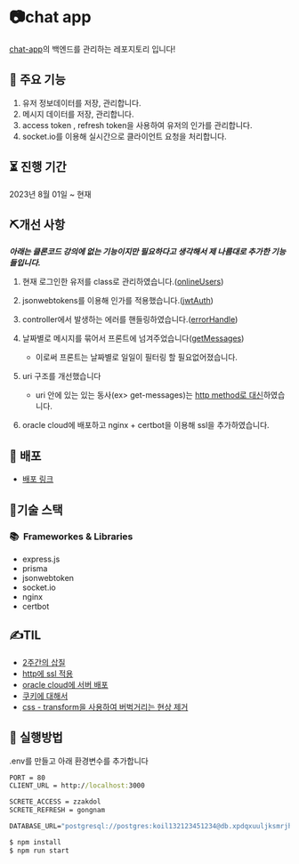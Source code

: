 # 📷chat app

[chat-app](https://github.com/YeonghunKO/chat-app-client/tree/main)의 백엔드를 관리하는 레포지토리 입니다!

## 📢 주요 기능
1. 유저 정보데이터를 저장, 관리합니다.
2. 메시지 데이터를 저장, 관리합니다.
3. access token , refresh token을 사용하여 유저의 인가를 관리합니다.
4. socket.io를 이용해 실시간으로 클라이언트 요청을 처리합니다.

## ⏳ 진행 기간
2023년 8월 01일 ~ 현재

## ⛏개선 사항
_**아래는 클론코드 강의에 없는 기능이지만 필요하다고 생각해서 제 나름대로 추가한 기능들입니다.**_

1. 현재 로그인한 유저를 class로 관리하였습니다.([onlineUsers](https://github.com/YeonghunKO/chat-app-server/blob/master/utils/onlineUser.ts))
2. jsonwebtokens를 이용해 인가를 적용했습니다.([jwtAuth](https://github.com/YeonghunKO/chat-app-server/blob/master/middleware/jwtAuth.ts))
3. controller에서 발생하는 에러를 핸들링하였습니다.([errorHandle](https://github.com/YeonghunKO/chat-app-server/blob/master/utils/errorHandle.ts))
4. 날짜별로 메시지를 묶어서 프론트에 넘겨주었습니다([getMessages](https://github.com/YeonghunKO/chat-app-server/blob/master/controller/MessageController.ts))
   - 이로써 프론트는 날짜별로 일일이 필터링 할 필요없어졌습니다.
5. uri 구조를 개선했습니다
   - uri 안에 있는 있는 동사(ex> get-messages)는 [http method로 대신](https://github.com/YeonghunKO/chat-app-server/commit/a64971505fcab61c3c0ea72d71cc178518466e20)하였습니다.
  
6. oracle cloud에 배포하고 nginx + certbot을 이용해 ssl을 추가하였습니다. 

## 🚀 배포

- [배포 링크](https://api.chat-app.live)

## 🤖기술 스택

### 📚&nbsp;&nbsp;Frameworkes & Libraries

- express.js
- prisma
- jsonwebtoken
- socket.io
- nginx
- certbot

## ✍️TIL
- [2주간의 삽질](https://velog.io/@yhko1992/%EC%A7%80%EB%82%9C-%ED%95%9C%EB%8B%AC%EA%B0%84-%EC%82%BD%EC%A7%88%EC%9D%98-%EA%B8%B0%EB%A1%9D)
- [http에 ssl 적용](https://velog.io/@yhko1992/http%EC%97%90-ssl%EC%A0%81%EC%9A%A9%ED%95%98%EC%97%AC-https%EB%A1%9C-%EB%A7%8C%EB%93%A4%EC%96%B4%EC%A3%BC%EA%B8%B0)
- [oracle cloud에 서버 배포](https://velog.io/@yhko1992/oracle-vc%EC%97%90%EC%84%9C-%ED%8F%AC%ED%8A%B8%EB%A5%BC-%EC%97%B4%EC%96%B4%EC%A3%BC%EA%B3%A0-%EB%B0%A9%ED%99%94%EB%B2%BD-%ED%97%88%EC%9A%A9%ED%95%98%EA%B8%B0)
- [쿠키에 대해서](https://velog.io/@yhko1992/%EC%BF%A0%ED%82%A4%EC%97%90-%EB%8C%80%ED%95%B4-%EC%95%8C%EC%95%84%EB%B3%B4%EC%9E%90)
- [css - transform을 사용하여 버벅거리는 현상 제거](https://velog.io/@yhko1992/%EB%B2%84%EB%B2%85%EA%B1%B0%EB%A6%AC%EB%8A%94-%ED%98%84%EC%83%81-%ED%95%B4%EA%B2%B0)

## 🔑 실행방법

.env를 만들고 아래 환경변수를 추가합니다

```cmd
PORT = 80
CLIENT_URL = http://localhost:3000

SCRETE_ACCESS = zzakdol
SCRETE_REFRESH = gongnam

DATABASE_URL="postgresql://postgres:koil132123451234@db.xpdqxuuljksmrjhubmtn.supabase.co:5432/postgres"
```


```cmd
$ npm install
$ npm run start
```
